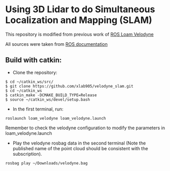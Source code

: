 <!--![Screenshot](/capture.bmp)-->
<!--Sample map built from [nsh_indoor_outdoor.bag](http://www.frc.ri.cmu.edu/~jizhang03/Datasets/nsh_indoor_outdoor.bag) (opened with [ccViewer](http://www.danielgm.net/cc/))-->

<!--:white_check_mark: Tested with ROS Indigo and Velodyne VLP16. [(Screencast)](https://youtu.be/o1cLXY-Es54)-->

# Using 3D Lidar to do Simultaneous Localization and Mapping (SLAM)

This repository is modified from previous work of [ROS Loam Velodyne](http://wiki.ros.org/loam_velodyne)

All sources were taken from [ROS documentation](http://docs.ros.org/indigo/api/loam_velodyne/html/files.html)

<!--Ask questions [here](https://github.com/laboshinl/loam_velodyne/issues/3). -->

## Build with catkin:

* Clone the repository:

```
$ cd ~/catkin_ws/src/
$ git clone https://github.com/xlab905/velodyne_slam.git
$ cd ~/catkin_ws
$ catkin_make -DCMAKE_BUILD_TYPE=Release
$ source ~/catkin_ws/devel/setup.bash
```

* In the first terminal, run:
```
roslaunch loam_velodyne loam_velodyne.launch
```

Remember to check the velodyne configuration to modify the parameters in loam_velodyne.launch

* Play the velodyne rosbag data in the second terminal (Note the published name of the point cloud should be consistent with the subscription).
```
rosbag play ~/Downloads/velodyne.bag 
```
<!--
Or read from velodyne [VLP16 sample pcap](https://midas3.kitware.com/midas/folder/12979):
```
roslaunch velodyne_pointcloud VLP16_points.launch pcap:="/home/laboshinl/Downloads/velodyne.pcap"
```


[Quantifying Aerial LiDAR Accuracy of LOAM for Civil Engineering Applications.](https://ceen.et.byu.edu/sites/default/files/snrprojects/wolfe_derek.pdf) Derek Anthony Wolfe

[ROS & Loam_velodyne](https://ishiguro440.wordpress.com/2016/04/05/%E5%82%99%E5%BF%98%E9%8C%B2%E3%80%80ros-loam_velodyne/) 
-->
